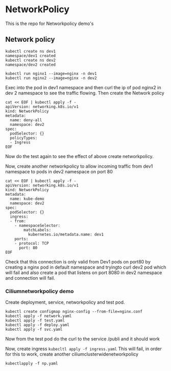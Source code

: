 # NetworkPolicy
This is the repo for Networkpolicy demo's

## Network policy 
```
kubectl create ns dev1
namespace/dev1 created
kubectl create ns dev2
namespace/dev2 created

kubectl run nginx1 --image=nginx -n dev1
kubectl run nginx2 --image=nginx -n dev2
```
Exec into the pod in dev1 namespace and then curl the ip of pod nginx2 in dev 2 namespace to see the traffic flowing. 
Then create the Network policy 

```
cat << EOF | kubectl apply -f -
apiVersion: networking.k8s.io/v1
kind: NetworkPolicy
metadata:
  name: deny-all
  namespace: dev2
spec:
  podSelector: {}
  policyTypes:
  - Ingress
EOF
```

Now do the test again to see the effect of above create networkpolicy.

Now, create another networkpolicy to allow incoming traffic from dev1 namespace to pods in dev2 namespace on port 80

```
cat << EOF | kubectl apply -f -
apiVersion: networking.k8s.io/v1
kind: NetworkPolicy
metadata:
  name: kube-demo
  namespace: dev2
spec:
  podSelector: {}
  ingress:
  - from:
    - namespaceSelector:
        matchLabels:
          kubernetes.io/metadata.name: dev1
    ports:
    - protocol: TCP
      port: 80
EOF
```

Check that this connection is only valid from Dev1 pods on port80 by creating a nginx pod in default namespace and tryingto curl dev2 pod which will fail and also create a pod that listens on port 8080 in dev2 namespace and connection will fail. 

### Ciliumnetworkpolicy demo 
Create deployment, service, networkpolicy and test pod.
```
kubectl create configmap nginx-config --from-file=nginx.conf             
kubectl apply -f network.yaml
kubectl apply -f test.yaml
kubectl apply -f deploy.yaml
kubectl apply -f svc.yaml
```

Now from the test pod do the curl to the service /publi and it should work

Now, create ingress
`kubecltl apply -f ingress.yaml`
This will fail, in order for this to work, create another ciliumclusterwidenetworkpolicy

`kubectlapply -f np.yaml`
